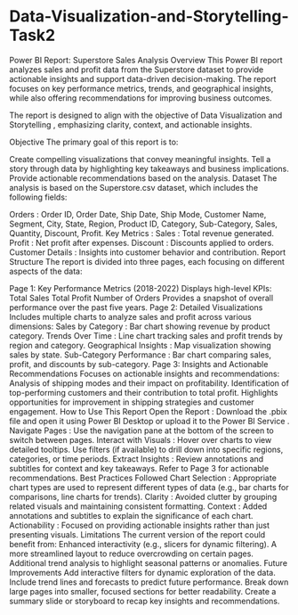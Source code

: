 # Data-Visualization-and-Storytelling-Task2
Power BI Report: Superstore Sales Analysis
Overview
This Power BI report analyzes sales and profit data from the Superstore dataset to provide actionable insights and support data-driven decision-making. The report focuses on key performance metrics, trends, and geographical insights, while also offering recommendations for improving business outcomes.

The report is designed to align with the objective of Data Visualization and Storytelling , emphasizing clarity, context, and actionable insights.

Objective
The primary goal of this report is to:

Create compelling visualizations that convey meaningful insights.
Tell a story through data by highlighting key takeaways and business implications.
Provide actionable recommendations based on the analysis.
Dataset
The analysis is based on the Superstore.csv dataset, which includes the following fields:

Orders : Order ID, Order Date, Ship Date, Ship Mode, Customer Name, Segment, City, State, Region, Product ID, Category, Sub-Category, Sales, Quantity, Discount, Profit.
Key Metrics :
Sales : Total revenue generated.
Profit : Net profit after expenses.
Discount : Discounts applied to orders.
Customer Details : Insights into customer behavior and contribution.
Report Structure
The report is divided into three pages, each focusing on different aspects of the data:

Page 1: Key Performance Metrics (2018-2022)
Displays high-level KPIs:
Total Sales
Total Profit
Number of Orders
Provides a snapshot of overall performance over the past five years.
Page 2: Detailed Visualizations
Includes multiple charts to analyze sales and profit across various dimensions:
Sales by Category : Bar chart showing revenue by product category.
Trends Over Time : Line chart tracking sales and profit trends by region and category.
Geographical Insights : Map visualization showing sales by state.
Sub-Category Performance : Bar chart comparing sales, profit, and discounts by sub-category.
Page 3: Insights and Actionable Recommendations
Focuses on actionable insights and recommendations:
Analysis of shipping modes and their impact on profitability.
Identification of top-performing customers and their contribution to total profit.
Highlights opportunities for improvement in shipping strategies and customer engagement.
How to Use This Report
Open the Report :
Download the .pbix file and open it using Power BI Desktop or upload it to the Power BI Service .
Navigate Pages :
Use the navigation pane at the bottom of the screen to switch between pages.
Interact with Visuals :
Hover over charts to view detailed tooltips.
Use filters (if available) to drill down into specific regions, categories, or time periods.
Extract Insights :
Review annotations and subtitles for context and key takeaways.
Refer to Page 3 for actionable recommendations.
Best Practices Followed
Chart Selection : Appropriate chart types are used to represent different types of data (e.g., bar charts for comparisons, line charts for trends).
Clarity : Avoided clutter by grouping related visuals and maintaining consistent formatting.
Context : Added annotations and subtitles to explain the significance of each chart.
Actionability : Focused on providing actionable insights rather than just presenting visuals.
Limitations
The current version of the report could benefit from:
Enhanced interactivity (e.g., slicers for dynamic filtering).
A more streamlined layout to reduce overcrowding on certain pages.
Additional trend analysis to highlight seasonal patterns or anomalies.
Future Improvements
Add interactive filters for dynamic exploration of the data.
Include trend lines and forecasts to predict future performance.
Break down large pages into smaller, focused sections for better readability.
Create a summary slide or storyboard to recap key insights and recommendations.
